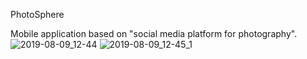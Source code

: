 PhotoSphere

Mobile application based on "social media platform for photography".
![2019-08-09_12-44](https://user-images.githubusercontent.com/26778884/62795309-e0ca3400-baac-11e9-9329-3efe7ba12f70.png)
![2019-08-09_12-45_1](https://user-images.githubusercontent.com/26778884/62795336-e889d880-baac-11e9-97ef-fde03fb9071a.png)



